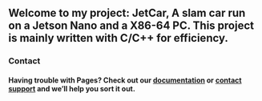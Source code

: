 ## Welcome to my project: JetCar, A slam car run on a Jetson Nano and a X86-64 PC. This project is mainly written with C/C++ for efficiency.


### Contact

#### Having trouble with Pages? Check out our [documentation](https://help.github.com/categories/github-pages-basics/) or [contact support](https://github.com/contact) and we’ll help you sort it out.
